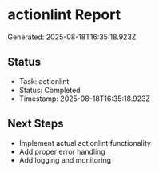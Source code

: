 # actionlint Report

Generated: 2025-08-18T16:35:18.923Z

## Status
- Task: actionlint
- Status: Completed
- Timestamp: 2025-08-18T16:35:18.923Z

## Next Steps
- Implement actual actionlint functionality
- Add proper error handling
- Add logging and monitoring
